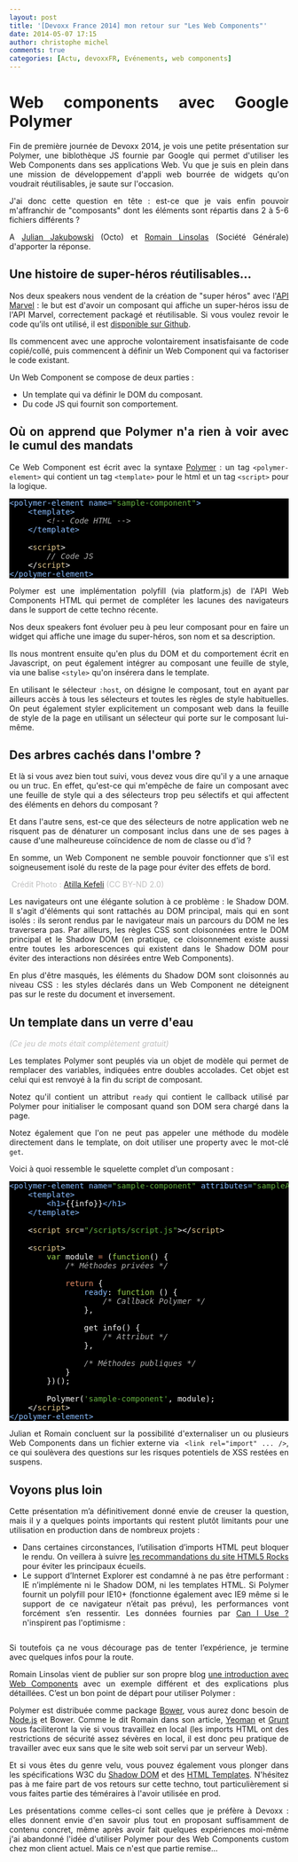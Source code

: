 ```yaml
---
layout: post
title: '[Devoxx France 2014] mon retour sur "Les Web Components"'
date: 2014-05-07 17:15
author: christophe michel
comments: true
categories: [Actu, devoxxFR, Evénements, web components]
---
```

<h1 style="text-align: justify;">Web components avec Google Polymer</h1>
<p style="text-align: justify;">Fin de première journée de Devoxx 2014, je vois une petite présentation sur Polymer, une biblothèque JS fournie par Google qui permet d'utiliser les Web Components dans ses applications Web. Vu que je suis en plein dans une mission de développement d'appli web bourrée de widgets qu'on voudrait réutilisables, je saute sur l'occasion.</p>
<p style="text-align: justify;">J'ai donc cette question en tête : est-ce que je vais enfin pouvoir m'affranchir de "composants" dont les éléments sont répartis dans 2 à 5-6 fichiers différents ?</p>
<p style="text-align: justify;">A <a href="https://twitter.com/jak78">Julian Jakubowski</a> (Octo) et <a href="https://twitter.com/romaintaz">Romain Linsolas</a> (Société Générale) d'apporter la réponse.</p>

<h2 style="text-align: justify;">Une histoire de super-héros réutilisables...</h2>
<p style="text-align: justify;">Nos deux speakers nous vendent de la création de "super héros" avec l'<a title="Marvel Developer Portal" href="http://developer.marvel.com/">API Marvel</a> : le but est d'avoir un composant qui affiche un super-héros issu de l'API Marvel, correctement packagé et réutilisable. Si vous voulez revoir le code qu’ils ont utilisé, il est <a href="https://github.com/linsolas/devoxx-polymer/">disponible sur Github</a>.</p>
<p style="text-align: justify;">Ils commencent avec une approche volontairement insatisfaisante de code copié/collé, puis commencent à définir un Web Component qui va factoriser le code existant.</p>
<p style="text-align: justify;">Un Web Component se compose de deux parties :</p>

<ul style="text-align: justify;">
	<li>Un template qui va définir le DOM du composant.</li>
	<li>Du code JS qui fournit son comportement.</li>
</ul>
<h2 style="text-align: justify;">Où on apprend que Polymer n'a rien à voir avec le cumul des mandats</h2>
<p style="text-align: justify;">Ce Web Component est écrit avec la syntaxe <a href="http://www.polymer-project.org/">Polymer</a> : un tag <code>&lt;polymer-element&gt;</code> qui contient un tag <code>&lt;template&gt;</code> pour le html et un tag <code>&lt;script&gt;</code> pour la logique.</p>

<pre style="background: #000; color: #f8f8f8;"><span style="color: #89bdff;">&lt;<span style="color: #89bdff;">polymer</span><span style="color: #89bdff;">-element</span> <span style="color: #89bdff;">name</span>=<span style="color: #65b042;">"sample-component"</span>&gt;</span>
    <span style="color: #89bdff;">&lt;<span style="color: #89bdff;">template</span>&gt;</span>
        <span style="color: #aeaeae; font-style: italic;">&lt;!-- Code HTML --&gt;</span>
    <span style="color: #89bdff;">&lt;/<span style="color: #89bdff;">template</span>&gt;</span>

    &lt;<span style="color: #e0c589;">script</span>&gt;
        <span style="color: #aeaeae; font-style: italic;">// Code JS</span>
    &lt;/<span style="color: #e0c589;">script</span>&gt;
<span style="color: #89bdff;">&lt;/<span style="color: #89bdff;">polymer</span><span style="color: #89bdff;">-element</span>&gt;</span></pre>
<p style="text-align: justify;">Polymer est une implémentation polyfill (via platform.js) de l'API Web Components HTML qui permet de compléter les lacunes des navigateurs dans le support de cette techno récente.</p>
<p style="text-align: justify;">Nos deux speakers font évoluer peu à peu leur composant pour en faire un widget qui affiche une image du super-héros, son nom et sa description.</p>
<p style="text-align: justify;">Ils nous montrent ensuite qu'en plus du DOM et du comportement écrit en Javascript, on peut également intégrer au composant une feuille de style, via une balise <code>&lt;style&gt;</code> qu'on insérera dans le template.</p>
<p style="text-align: justify;">En utilisant le sélecteur <code>:host</code>, on désigne le composant, tout en ayant par ailleurs accès à tous les sélecteurs et toutes les règles de style habituelles. On peut également styler explicitement un composant web dans la feuille de style de la page en utilisant un sélecteur qui porte sur le composant lui-même.</p>

<h2 style="text-align: justify;">Des arbres cachés dans l'ombre ?</h2>
<p style="text-align: justify;">Et là si vous avez bien tout suivi, vous devez vous dire qu'il y a une arnaque ou un truc. En effet, qu'est-ce qui m'empêche de faire un composant avec une feuille de style qui a des sélecteurs trop peu sélectifs et qui affectent des éléments en dehors du composant ?</p>
<p style="text-align: justify;">Et dans l'autre sens, est-ce que des sélecteurs de notre application web ne risquent pas de dénaturer un composant inclus dans une de ses pages à cause d'une malheureuse coïncidence de nom de classe ou d'id ?</p>
<p style="text-align: justify;">En somme, un Web Component ne semble pouvoir fonctionner que s'il est soigneusement isolé du reste de la page pour éviter des effets de bord.</p>
<p style="text-align: justify;"><img alt="" src="http://i.imgur.com/R4nBmuP.jpg" />
<span style="color: #c0c0c0;">Crédit Photo : <a href="https://www.flickr.com/photos/atillavibes/">Atilla Kefeli</a> (CC BY-ND 2.0) </span></p>
<p style="text-align: justify;">Les navigateurs ont une élégante solution à ce problème : le Shadow DOM. Il s'agit d'éléments qui sont rattachés au DOM principal, mais qui en sont isolés : ils seront rendus par le navigateur mais un parcours du DOM ne les traversera pas. Par ailleurs, les règles CSS sont cloisonnées entre le DOM principal et le Shadow DOM (en pratique, ce cloisonnement existe aussi entre toutes les arborescences qui existent dans le Shadow DOM pour éviter des interactions non désirées entre Web Components).</p>
<p style="text-align: justify;">En plus d'être masqués, les éléments du Shadow DOM sont cloisonnés au niveau CSS : les styles déclarés dans un Web Component ne déteignent pas sur le reste du document et inversement.</p>

<h2 style="text-align: justify;">Un template dans un verre d'eau</h2>
<p style="text-align: justify;"><span style="color: #c0c0c0;"><i>(Ce jeu de mots était complètement gratuit)</i></span></p>
<p style="text-align: justify;">Les templates Polymer sont peuplés via un objet de modèle qui permet de remplacer des variables, indiquées entre doubles accolades. Cet objet est celui qui est renvoyé à la fin du script de composant.</p>
<p style="text-align: justify;">Notez qu'il contient un attribut <code>ready</code> qui contient le callback utilisé par Polymer pour initialiser le composant quand son DOM sera chargé dans la page.</p>
<p style="text-align: justify;">Notez également que l'on ne peut pas appeler une méthode du modèle directement dans le template, on doit utiliser une property avec le mot-clé <code>get</code>.</p>
<p style="text-align: justify;">Voici à quoi ressemble le squelette complet d’un composant :</p>

<pre style="background: #000; color: #f8f8f8;"><span style="color: #89bdff;">&lt;<span style="color: #89bdff;">polymer</span><span style="color: #89bdff;">-element</span> <span style="color: #89bdff;">name</span>=<span style="color: #65b042;">"sample-component"</span> <span style="color: #89bdff;">attributes</span>=<span style="color: #65b042;">"sampleAttribute"</span>&gt;</span>
    <span style="color: #89bdff;">&lt;<span style="color: #89bdff;">template</span>&gt;</span>
        <span style="color: #89bdff;">&lt;<span style="color: #89bdff;">h1</span>&gt;</span>{{info}}<span style="color: #89bdff;">&lt;/<span style="color: #89bdff;">h1</span>&gt;</span>
    <span style="color: #89bdff;">&lt;/<span style="color: #89bdff;">template</span>&gt;</span>

    &lt;<span style="color: #e0c589;">script</span> <span style="color: #e0c589;">src</span>=<span style="color: #65b042;">"/scripts/script.js"</span>&gt;&lt;/<span style="color: #e0c589;">script</span>&gt;

    &lt;<span style="color: #e0c589;">script</span>&gt;
        <span style="color: #99cf50;">var</span> module <span style="color: #e28964;">=</span> (<span style="color: #99cf50;">function</span>() {
            <span style="color: #aeaeae; font-style: italic;">/* Méthodes privées */</span>

            <span style="color: #e28964;">return</span> {
                <span style="color: #89bdff;">ready</span>: <span style="color: #99cf50;">function</span> () {
                    <span style="color: #aeaeae; font-style: italic;">/* Callback Polymer */</span>
                },

                get info() {
                    <span style="color: #aeaeae; font-style: italic;">/* Attribut */</span>
                },

                <span style="color: #aeaeae; font-style: italic;">/* Méthodes publiques */</span>
            }
        })();

        Polymer(<span style="color: #65b042;">'sample-component'</span>, module);
    &lt;/<span style="color: #e0c589;">script</span>&gt;
<span style="color: #89bdff;">&lt;/<span style="color: #89bdff;">polymer</span><span style="color: #89bdff;">-element</span>&gt;</span></pre>
<p style="text-align: justify;">Julian et Romain concluent sur la possibilité d'externaliser un ou plusieurs Web Components dans un fichier externe via  <code>&lt;link rel="import" ... /&gt;</code>, ce qui soulèvera des questions sur les risques potentiels de XSS restées en suspens.</p>

<h2 style="text-align: justify;">Voyons plus loin<b> </b></h2>
<p style="text-align: justify;">Cette présentation m’a définitivement donné envie de creuser la question, mais il y a quelques points importants qui restent plutôt limitants pour une utilisation en production dans de nombreux projets :</p>

<ul style="text-align: justify;">
	<li>Dans certaines circonstances, l’utilisation d’imports HTML peut bloquer le rendu. On veillera à suivre <a title="HTML imports for Web Components" href="http://www.html5rocks.com/en/tutorials/webcomponents/imports/">les recommandations du site HTML5 Rocks</a> pour éviter les principaux écueils.</li>
	<li>Le support d’Internet Explorer est condamné à ne pas être performant : IE n’implémente ni le Shadow DOM, ni les templates HTML. Si Polymer fournit un polyfill pour IE10+ (fonctionne également avec IE9 même si le support de ce navigateur n’était pas prévu), les performances vont forcément s’en ressentir. Les données fournies par <a href="http://caniuse.com">Can I Use ? </a>n'inspirent pas l'optimisme :</li>
</ul>
<p style="text-align: justify;"><img alt="" src="http://i.imgur.com/CY27rhH.png" /></p>
<p style="text-align: justify;">Si toutefois ça ne vous décourage pas de tenter l’expérience, je termine avec quelques infos pour la route.</p>
<p style="text-align: justify;">Romain Linsolas vient de publier sur son propre blog <a title="Introductions aux Web Components avec Google Polymer" href="http://linsolas.github.io/blog/2014/05/05/introduction-aux-web-components-avec-google-polymer/">une introduction avec Web Components</a> avec un exemple différent et des explications plus détaillées. C’est un bon point de départ pour utiliser Polymer :</p>
<p style="text-align: justify;">Polymer est distribuée comme package <a title="Bower, a package manager for the web" href="http://bower.io/">Bower</a>, vous aurez donc besoin de <a title="Node.js" href="http://nodejs.org/">Node.js</a> et Bower. Comme le dit Romain dans son article, <a title="The Web' scaffolding tool for modern webapps" href="http://yeoman.io/">Yeoman</a> et <a title="Grunt, the JavaScript Task Runner" href="http://gruntjs.com/">Grunt</a> vous faciliteront la vie si vous travaillez en local (les imports HTML ont des restrictions de sécurité assez sévères en local, il est donc peu pratique de travailler avec eux sans que le site web soit servi par un serveur Web).</p>
<p style="text-align: justify;">Et si vous êtes du genre velu, vous pouvez également vous plonger dans les spécifications W3C du <a title="Shadow DOM W3C Working Draft" href="http://www.w3.org/TR/shadow-dom/">Shadow DOM</a> et des <a title="HTML Templates W3C Working Group Note " href="http://www.w3.org/TR/html-templates/">HTML Templates</a>. N'hésitez pas à me faire part de vos retours sur cette techno, tout particulièrement si vous faites partie des téméraires à l'avoir utilisée en prod.</p>
<p style="text-align: justify;">Les présentations comme celles-ci sont celles que je préfère à Devoxx : elles donnent envie d'en savoir plus tout en proposant suffisamment de contenu concret, même après avoir fait quelques expériences moi-même j'ai abandonné l'idée d'utiliser Polymer pour des Web Components custom chez mon client actuel. Mais ce n'est que partie remise...</p>
